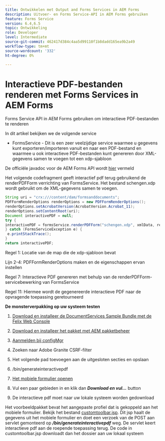 ```yaml
---
title: Ontwikkelen met Output and Forms Services in AEM Forms
description: Uitvoer- en Forms Service-API in AEM Forms gebruiken
feature: Forms Service
version: 6.4,6.5
topic: Ontwikkeling
role: Developer
level: Intermediate
source-git-commit: 462417d384c4aa5d99110f1b8dadd165ea9b2a49
workflow-type: tm+mt
source-wordcount: '332'
ht-degree: 0%

---
```



# Interactieve PDF-bestanden renderen met Forms Services in AEM Forms

Forms Service API in AEM Forms gebruiken om interactieve PDF-bestanden te renderen

In dit artikel bekijken we de volgende service

* FormsService - Dit is een zeer veelzijdige service waarmee u gegevens kunt exporteren/importeren vanuit en naar een PDF-bestand en waarmee u ook interactieve PDF-bestanden kunt genereren door XML-gegevens samen te voegen tot een xdp-sjabloon

De officiële javadoc voor de AEM Forms API wordt [hier](https://helpx.adobe.com/aem-forms/6/javadocs/com/adobe/fd/output/api/package-summary.html) vermeld

Het volgende codefragment geeft interactief pdf terug gebruikend de renderPDFForm verrichting van FormsService. Het bestand schengen.xdp wordt gebruikt om de XML-gegevens samen te voegen.

```java
String uri = "crx:///content/dam/formsanddocuments";
PDFFormRenderOptions renderOptions = new PDFFormRenderOptions();
renderOptions.setAcrobatVersion(AcrobatVersion.Acrobat_11);
renderOptions.setContentRoot(uri);
Document interactivePDF = null;
try {
interactivePDF = formsService.renderPDFForm("schengen.xdp", xmlData, renderOptions);
} catch (FormsServiceException e) {
 e.printStackTrace();
}
return interactivePDF;
```

Regel 1: Locatie van de map die de xdp-sjabloon bevat

Lijn 2-4: PDFFormRenderOptions maken en de eigenschappen ervan instellen

Regel 7: Interactieve PDF genereren met behulp van de renderPDFForm-servicebewerking van FormsService

Regel 11: Hiermee wordt de gegenereerde interactieve PDF naar de opvragende toepassing geretourneerd

**De monsterverpakking op uw systeem testen**
1. [Download en installeer de DocumentServices Sample Bundle met de Felix Web Console](/help/forms/assets/common-osgi-bundles/AEMFormsDocumentServices.core-1.0-SNAPSHOT.jar)
1. [Download en installeer het pakket met AEM pakketbeheer](assets/downloadinteractivepdffrommobileform.zip)



1. [Aanmelden bij configMgr](http://localhost:4502/system/console/configMgr)
1. Zoeken naar Adobe Granite CSRF-filter
1. Het volgende pad toevoegen aan de uitgesloten secties en opslaan
1. /bin/generateinteractivepdf
1. [Het mobiele formulier openen](http://localhost:4502/content/dam/formsanddocuments/schengen.xdp/jcr:content)
1. Vul een paar gebieden in en klik dan ***Download en vul...*** button
1. De interactieve pdf moet naar uw lokale systeem worden gedownload


Het voorbeeldpakket bevat het aangepaste profiel dat is gekoppeld aan het mobiele formulier. Bekijk het bestand [customtoolbar.jsp](http://localhost:4502/apps/AEMFormsDemoListings/customprofiles/addImageToMobileForm/demo/customtoolbar.jsp). Dit jsp haalt de gegevens uit het mobiele formulier en doet een verzoek van de POST aan servlet gemonteerd op ***/bin/generateinteractivepdf*** weg. De servlet keert interactieve pdf aan de roepende toepassing terug. De code in customtoolbar.jsp downloadt dan het dossier aan uw lokaal systeem


